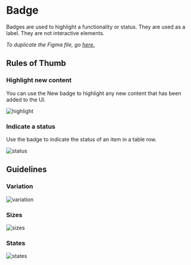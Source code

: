 # Badge

Badges are used to highlight a functionality or status. They are used as a label. They are not interactive elements.

*To duplicate the Figma file, go [here.](https://www.figma.com/file/zZi2fYDUjWEMPQJWAt8VWv/Threshold-DS?node-id=834%3A18160)*

## Rules of Thumb

### Highlight new content
You can use the New badge to highlight any new content that has been added to the UI.

![highlight](https://user-images.githubusercontent.com/57226633/196568235-e402d2be-8e61-469f-9d91-b1441be23775.png)

### Indicate a status
Use the badge to indicate the status of an item in a table row.

![status](https://user-images.githubusercontent.com/57226633/196568258-ca689f27-c056-46c9-9571-80ccc5d71426.png)

## Guidelines

### Variation

![variation](https://user-images.githubusercontent.com/57226633/196568251-684a977a-75c7-4938-a405-8f9c11d3d0ad.png)

### Sizes

![sizes](https://user-images.githubusercontent.com/57226633/196568245-2182daf3-ae86-4786-8237-0f820788068a.png)

### States

![states](https://user-images.githubusercontent.com/57226633/196568249-c9b5253a-d7ff-4696-9c5f-23a41402dfce.png)
